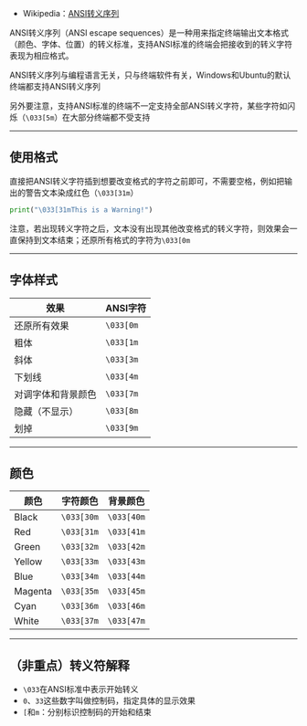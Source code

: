 + Wikipedia：[ANSI转义序列](https://zh.wikipedia.org/wiki/ANSI%E8%BD%AC%E4%B9%89%E5%BA%8F%E5%88%97)

ANSI转义序列（ANSI escape sequences）是一种用来指定终端输出文本格式（颜色、字体、位置）的转义标准，支持ANSI标准的终端会把接收到的转义字符表现为相应格式。

ANSI转义序列与编程语言无关，只与终端软件有关，Windows和Ubuntu的默认终端都支持ANSI转义序列

另外要注意，支持ANSI标准的终端不一定支持全部ANSI转义字符，某些字符如闪烁（`\033[5m`）在大部分终端都不受支持

---
## 使用格式

直接把ANSI转义字符插到想要改变格式的字符之前即可，不需要空格，例如把输出的警告文本染成红色（`\033[31m`）

```python
print("\033[31mThis is a Warning!")
```

注意，若出现转义字符之后，文本没有出现其他改变格式的转义字符，则效果会一直保持到文本结束；还原所有格式的字符为`\033[0m`

---
## 字体样式

| 效果        | ANSI字符    |
| --------- | --------- |
| 还原所有效果    | `\033[0m` |
| 粗体        | `\033[1m` |
| 斜体        | `\033[3m` |
| 下划线       | `\033[4m` |
| 对调字体和背景颜色 | `\033[7m` |
| 隐藏（不显示）   | `\033[8m` |
| 划掉        | `\033[9m` |

---
## 颜色

| 颜色      | 字符颜色       | 背景颜色       |
| ------- | ---------- | ---------- |
| Black   | `\033[30m` | `\033[40m` |
| Red     | `\033[31m` | `\033[41m` |
| Green   | `\033[32m` | `\033[42m` |
| Yellow  | `\033[33m` | `\033[43m` |
| Blue    | `\033[34m` | `\033[44m` |
| Magenta | `\033[35m` | `\033[45m` |
| Cyan    | `\033[36m` | `\033[46m` |
| White   | `\033[37m` | `\033[47m` |

---
## （非重点）转义符解释

+ `\033`在ANSI标准中表示开始转义
+ `0`、`33`这些数字叫做控制码，指定具体的显示效果
+ `[`和`m`：分别标识控制码的开始和结束





